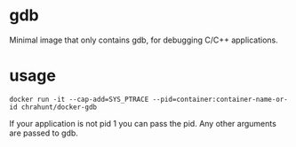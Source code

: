 # gdb

Minimal image that only contains gdb, for debugging C/C++ applications.

# usage

```
docker run -it --cap-add=SYS_PTRACE --pid=container:container-name-or-id chrahunt/docker-gdb
```

If your application is not pid 1 you can pass the pid. Any other arguments
are passed to gdb.
